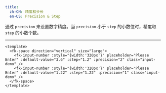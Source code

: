 ```yaml
title:
  zh-CN: 精度和步长
  en-US: Precision & Step
```


通过 `precision` 来设置数字精度。当 `precision` 小于 `step` 的小数位时，精度取 `step` 的小数个数。

---


```vue { "component": true } 
<template>
  <fk-space direction="vertical" size="large">
    <fk-input-number :style="{width:'320px'}" placeholder="Please Enter" :default-value="3.6" :step="1.2" :precision="2" class="input-demo" />
    <fk-input-number :style="{width:'320px'}" placeholder="Please Enter" :default-value="1.22" :step="1.22" :precision="1" class="input-demo" />
  </fk-space>
</template>
```
